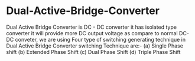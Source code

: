 # Dual-Active-Bridge-Converter
Dual Active Bridge Converter is DC - DC converter it has isolated type converter it will provide more DC output voltage as compare to normal DC-DC conveter, we are using Four type of switching generating technique in Dual Active Bridge Converter
switching Technique are:-
(a) Single Phase shift
(b) Extended Phase Shift
(c) Dual Phase Shift
(d) Triple Phase Shift
